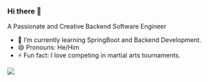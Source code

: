### Hi there 👋

A Passionate and Creative Backend Software Engineer




- 🌱 I’m currently learning SpringBoot and Backend Development.
- 😄 Pronouns: He/Him
- ⚡ Fun fact: I love competing in martial arts tournaments.
<img src="https://github-profile-trophy.vercel.app/?username=madushadhanushka&theme=juicyfresh&no-bg=true" />
